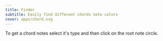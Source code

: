 ```yaml
---
title: Finder
subtitle: Easily find different chords note colors
cover: apps/chord.svg
---
```


To get a chord notes select it's type and then click on the root note circle.

<client-only >
 <chord-tool ></chord-tool>
</client-only >
